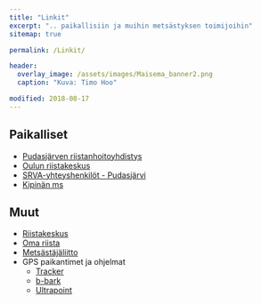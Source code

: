 ```yaml
---
title: "Linkit"
excerpt: ".. paikallisiin ja muihin metsästyksen toimijoihin"
sitemap: true

permalink: /Linkit/

header:
  overlay_image: /assets/images/Maisema_banner2.png
  caption: "Kuva: Timo Hoo"

modified: 2018-08-17
---
```


## Paikalliset

* <a target = "_blank" href = "http://pudasjarven.rhy.fi/" >Pudasjärven riistanhoitoyhdistys</a>
* <a target = "_blank" href = "http://riista.fi/riistahallinto/alueet-ja-toimipisteet/oulu/">Oulun riistakeskus</a>
* <a target = "_blank" href = "http://riista.fi/riistahallinto/yhteystiedot/yhteystietohaku/#area=250&rhy=271&org=RHY&type=SRVA_YHTEYSHENKILO">SRVA-yhteyshenkilöt - Pudasjärvi</a>
* <a target = "_blank" href = "http://kipinanmetsastysseura.nettisivu.org/">Kipinän ms</a>

## Muut

* <a target = "_blank" href = "http://riista.fi/">Riistakeskus</a>
* <a target = "_blank" href = "https://oma.riista.fi/">Oma riista</a>
* <a target = "_blank" href = "http://www.metsastajaliitto.fi/">Metsästäjäliitto</a>
* GPS paikantimet ja ohjelmat
  - <a target = "_blank" href = "http://www.tracker.fi">Tracker</a>
  - <a target = "_blank" href = "http://www.b-bark.com/?lang=fi">b-bark</a>
  - <a target = "_blank" href = "http://ultracom.fi/">Ultrapoint</a>
